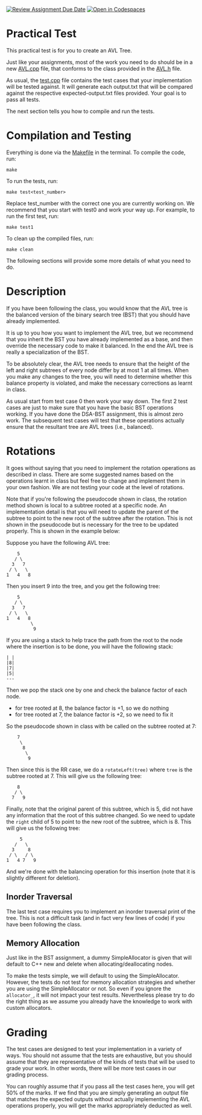 [![Review Assignment Due Date](https://classroom.github.com/assets/deadline-readme-button-24ddc0f5d75046c5622901739e7c5dd533143b0c8e959d652212380cedb1ea36.svg)](https://classroom.github.com/a/ixO3hiiO)
[![Open in Codespaces](https://classroom.github.com/assets/launch-codespace-7f7980b617ed060a017424585567c406b6ee15c891e84e1186181d67ecf80aa0.svg)](https://classroom.github.com/open-in-codespaces?assignment_repo_id=12689577)
# Practical Test

This practical test is for you to create an AVL Tree.

Just like your assignments, most of the work you need to do should be in a new [AVL.cpp](AVL.cpp) file, that conforms to the class provided in the [AVL.h](AVL.h) file.

As usual, the [test.cpp](test.cpp) file contains the test cases that your implementation will be tested against. It will generate each output<test-number>.txt that will be compared against the respective expected-output<test-number>.txt files provided. Your goal is to pass all tests.

The next section tells you how to compile and run the tests. 

# Compilation and Testing

Everything is done via the [Makefile](Makefile) in the terminal. To compile the code, run:

```
make
```

To run the tests, run:

```
make test<test_number>
```

Replace test_number with the correct one you are currently working on. We recommend that you start with test0 and work your way up.
For example, to run the first test, run:

```
make test1
```

To clean up the compiled files, run:

```
make clean
```

The following sections will provide some more details of what you need to do.

# Description

If you have been following the class, you would know that the AVL tree is the balanced version of the binary search tree (BST) that you should have already implemented. 

It is up to you how you want to implement the AVL tree, but we recommend that you inherit the BST you have already implemented as a base, and then override the necessary code to make it balanced. In the end the AVL tree is really a specialization of the BST.

To be absolutely clear, the AVL tree needs to ensure that the height of the left and right subtrees of every node differ by at most 1 at all times. When you make any changes to the tree, you will need to determine whether this balance property is violated, and make the necessary corrections as learnt in class. 

As usual start from test case 0 then work your way down. The first 2 test cases are just to make sure that you have the basic BST operations working. If you have done the DSA-BST assignment, this is almost zero work. The subsequent test cases will test that these operations actually ensure that the resultant tree are AVL trees (i.e., balanced).

# Rotations

It goes without saying that you need to implement the rotation operations as described in class. There are some suggested names based on the operations learnt in class but feel free to change and implement them in your own fashion. We are not testing your code at the level of rotations. 

Note that if you're following the pseudocode shown in class, the rotation method shown is local to a subtree rooted at a specific node. An implementation detail is that you will need to update the parent of the subtree to point to the new root of the subtree after the rotation. This is not shown in the pseudocode but is necessary for the tree to be updated properly. This is shown in the example below:

Suppose you have the following AVL tree:

```
    5
   / \
  3   7
 / \   \
1   4   8
```

Then you insert 9 into the tree, and you get the following tree:

```
    5
   / \
  3   7
 / \   \
1   4   8
         \
          9      
```

If you are using a stack to help trace the path from the root to the node where the insertion is to be done, you will have the following stack:

```
| |
|8|
|7|
|5|
---
```

Then we pop the stack one by one and check the balance factor of each node.
- for tree rooted at 8, the balance factor is +1, so we do nothing
- for tree rooted at 7, the balance factor is +2, so we need to fix it

So the pseudocode shown in class with be called on the subtree rooted at 7:

```
    7
     \
      8
       \
        9
```

Then since this is the RR case, we do a `rotateLeft(tree)` where `tree` is the subtree rooted at 7. This will give us the following tree:

```
    8
   / \
  7   9
```

Finally, note that the original parent of this subtree, which is 5, did not have any information that the root of this subtree changed. So we need to update the `right` child of 5 to point to the new root of the subtree, which is 8. This will give us the following tree:

```
     5
   /   \
  3     8
 / \   / \
1   4 7   9
```

And we're done with the balancing operation for this insertion (note that it is slightly different for deletion).

## Inorder Traversal

The last test case requires you to implement an inorder traversal print of the tree. This is not a difficult task (and in fact very few lines of code) if you have been following the class.

## Memory Allocation

Just like in the BST assignment, a dummy SimpleAllocator is given that will default to C++ new and delete when allocating/deallocating nodes.

To make the tests simple, we will default to using the SimpleAllocator. However, the tests do not test for memory allocation strategies and whether you are using the SimpleAllocator or not. So even if you ignore the `allocator_`, it will not impact your test results. Nevertheless please try to do the right thing as we assume you already have the knowledge to work with custom allocators.

# Grading

The test cases are designed to test your implementation in a variety of ways. You should not assume that the tests are exhaustive, but you should assume that they are representative of the kinds of tests that will be used to grade your work. In other words, there will be more test cases in our grading process.

You can roughly assume that if you pass all the test cases here, you will get 50% of the marks. If we find that you are simply generating an output file that matches the expected outputs without actually implementing the AVL operations properly, you will get the marks appropriately deducted as well.
